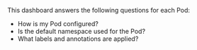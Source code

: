 This dashboard answers the following questions for each Pod:

- How is my Pod configured?
- Is the default namespace used for the Pod?
- What labels and annotations are applied?
